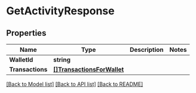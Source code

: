 # GetActivityResponse

## Properties
Name | Type | Description | Notes
------------ | ------------- | ------------- | -------------
**WalletId** | **string** |  | 
**Transactions** | [**[]TransactionsForWallet**](TransactionsForWallet.md) |  | 

[[Back to Model list]](../README.md#documentation-for-models) [[Back to API list]](../README.md#documentation-for-api-endpoints) [[Back to README]](../README.md)


